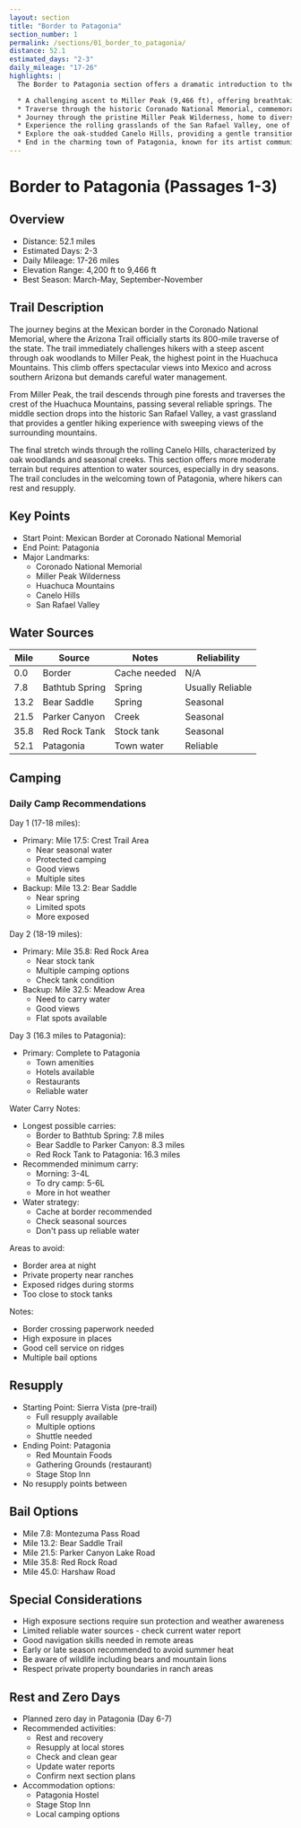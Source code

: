 ```yaml
---
layout: section
title: "Border to Patagonia"
section_number: 1
permalink: /sections/01_border_to_patagonia/
distance: 52.1
estimated_days: "2-3"
daily_mileage: "17-26"
highlights: |
  The Border to Patagonia section offers a dramatic introduction to the Arizona Trail, showcasing the diverse landscapes of the Sky Islands region. Starting at the Mexican border in the Huachuca Mountains, this section features:

  * A challenging ascent to Miller Peak (9,466 ft), offering breathtaking views into Mexico and across southern Arizona
  * Traverse through the historic Coronado National Memorial, commemorating the first European expedition into the American Southwest
  * Journey through the pristine Miller Peak Wilderness, home to diverse wildlife and rare plant species
  * Experience the rolling grasslands of the San Rafael Valley, one of Arizona's most intact prairie ecosystems
  * Explore the oak-studded Canelo Hills, providing a gentle transition between sky island ranges
  * End in the charming town of Patagonia, known for its artist community and outdoor recreation
---
```


# Border to Patagonia (Passages 1-3)

## Overview
- Distance: 52.1 miles
- Estimated Days: 2-3
- Daily Mileage: 17-26 miles
- Elevation Range: 4,200 ft to 9,466 ft
- Best Season: March-May, September-November

## Trail Description
The journey begins at the Mexican border in the Coronado National Memorial, where the Arizona Trail officially starts its 800-mile traverse of the state. The trail immediately challenges hikers with a steep ascent through oak woodlands to Miller Peak, the highest point in the Huachuca Mountains. This climb offers spectacular views into Mexico and across southern Arizona but demands careful water management.

From Miller Peak, the trail descends through pine forests and traverses the crest of the Huachuca Mountains, passing several reliable springs. The middle section drops into the historic San Rafael Valley, a vast grassland that provides a gentler hiking experience with sweeping views of the surrounding mountains.

The final stretch winds through the rolling Canelo Hills, characterized by oak woodlands and seasonal creeks. This section offers more moderate terrain but requires attention to water sources, especially in dry seasons. The trail concludes in the welcoming town of Patagonia, where hikers can rest and resupply.

## Key Points
- Start Point: Mexican Border at Coronado National Memorial
- End Point: Patagonia
- Major Landmarks:
  - Coronado National Memorial
  - Miller Peak Wilderness
  - Huachuca Mountains
  - Canelo Hills
  - San Rafael Valley

## Water Sources

| Mile | Source | Notes | Reliability |
|------|---------|-------|-------------|
| 0.0 | Border | Cache needed | N/A |
| 7.8 | Bathtub Spring | Spring | Usually Reliable |
| 13.2 | Bear Saddle | Spring | Seasonal |
| 21.5 | Parker Canyon | Creek | Seasonal |
| 35.8 | Red Rock Tank | Stock tank | Seasonal |
| 52.1 | Patagonia | Town water | Reliable |

## Camping
### Daily Camp Recommendations
Day 1 (17-18 miles):
- Primary: Mile 17.5: Crest Trail Area
  - Near seasonal water
  - Protected camping
  - Good views
  - Multiple sites
- Backup: Mile 13.2: Bear Saddle
  - Near spring
  - Limited spots
  - More exposed

Day 2 (18-19 miles):
- Primary: Mile 35.8: Red Rock Area
  - Near stock tank
  - Multiple camping options
  - Check tank condition
- Backup: Mile 32.5: Meadow Area
  - Need to carry water
  - Good views
  - Flat spots available

Day 3 (16.3 miles to Patagonia):
- Primary: Complete to Patagonia
  - Town amenities
  - Hotels available
  - Restaurants
  - Reliable water

Water Carry Notes:
- Longest possible carries:
  - Border to Bathtub Spring: 7.8 miles
  - Bear Saddle to Parker Canyon: 8.3 miles
  - Red Rock Tank to Patagonia: 16.3 miles
- Recommended minimum carry:
  - Morning: 3-4L
  - To dry camp: 5-6L
  - More in hot weather
- Water strategy:
  - Cache at border recommended
  - Check seasonal sources
  - Don't pass up reliable water

Areas to avoid:
- Border area at night
- Private property near ranches
- Exposed ridges during storms
- Too close to stock tanks

Notes:
- Border crossing paperwork needed
- High exposure in places
- Good cell service on ridges
- Multiple bail options

## Resupply
- Starting Point: Sierra Vista (pre-trail)
  - Full resupply available
  - Multiple options
  - Shuttle needed
- Ending Point: Patagonia
  - Red Mountain Foods
  - Gathering Grounds (restaurant)
  - Stage Stop Inn
- No resupply points between

## Bail Options
- Mile 7.8: Montezuma Pass Road
- Mile 13.2: Bear Saddle Trail
- Mile 21.5: Parker Canyon Lake Road
- Mile 35.8: Red Rock Road
- Mile 45.0: Harshaw Road

## Special Considerations
- High exposure sections require sun protection and weather awareness
- Limited reliable water sources - check current water report
- Good navigation skills needed in remote areas
- Early or late season recommended to avoid summer heat
- Be aware of wildlife including bears and mountain lions
- Respect private property boundaries in ranch areas

## Rest and Zero Days
- Planned zero day in Patagonia (Day 6-7)
- Recommended activities:
  - Rest and recovery
  - Resupply at local stores
  - Check and clean gear
  - Update water reports
  - Confirm next section plans
- Accommodation options:
  - Patagonia Hostel
  - Stage Stop Inn
  - Local camping options
